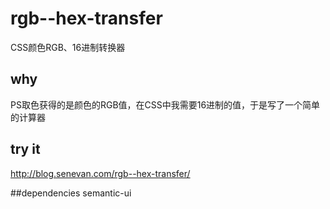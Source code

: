 # rgb--hex-transfer
CSS颜色RGB、16进制转换器

## why
PS取色获得的是颜色的RGB值，在CSS中我需要16进制的值，于是写了一个简单的计算器

  
## try it
http://blog.senevan.com/rgb--hex-transfer/

##dependencies
  semantic-ui
